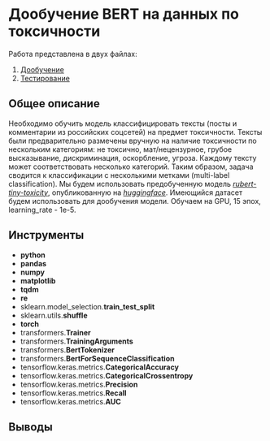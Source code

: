 # Дообучение BERT на данных по токсичности

Работа представлена в двух файлах:
1. [Дообучение](https://github.com/agamai/Portfolio/blob/main/Toxicity_rus/my_toxicity_15ep_final.ipynb)
2. [Тестирование](https://github.com/agamai/Portfolio/blob/main/Toxicity_rus/my_toxicity_15ep_final_test.ipynb)

## Общее описание
Необходимо обучить модель классифицировать тексты (посты и комментарии из российских соцсетей) на предмет токсичности. Тексты были предварительно размечены вручную на наличие токсичности по нескольким категориям: не токсично, мат/нецензурное, грубое высказывание, дискриминация, оскорбление, угроза. Каждому тексту может соответствовать несколько категорий. Таким образом, задача сводится к классификации с несколькими метками (multi-label classification). Мы будем использовать предобученную модель  [*rubert-tiny-toxicity*](https://huggingface.co/cointegrated/rubert-tiny-toxicity), опубликованную на [*huggingface*](https://huggingface.co/). Имеющийся датасет будем использовать для дообучения модели. Обучаем на GPU, 15 эпох, learning_rate - 1e-5.

## Инструменты
* **python**
* **pandas**
* **numpy**
* **matplotlib**
* **tqdm**
* **re**
* sklearn.model_selection.**train_test_split**
* sklearn.utils.**shuffle**
* **torch**
* transformers.**Trainer**
* transformers.**TrainingArguments**
* transformers.**BertTokenizer**
* transformers.**BertForSequenceClassification**
* tensorflow.keras.metrics.**CategoricalAccuracy**
* tensorflow.keras.metrics.**CategoricalCrossentropy**
* tensorflow.keras.metrics.**Precision**
* tensorflow.keras.metrics.**Recall**
* tensorflow.keras.metrics.**AUC**

## Выводы
